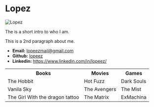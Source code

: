 <!DOCTYPE html>
<html lang="en-us">
<head>
  <meta charset="UTF-8">
  <title>Activity 1: Basic HTML Bio</title>
</head>

<body>

  <h1>Lopez</h1>

  <img src="http://lorempixel.com/125/125/technics/2/cc" alt="Lopez">

  <p>The is a short intro to who I am.</p>
  <p>This is a 2nd paragraph about me.</p>

  <ul>
    <li><strong>Email:</strong> <a href="#">lopeezmail@gmail.com</a></li>
    <li><strong>Github:</strong> <a href="#">lopeez</a></li>
    <li><strong>Linkedin:</strong> <a href="#">https://www.linkedin.com/in/lopeez/</a></li>
  </ul>

  <table>
    <tr>
      <th>Books</th>
      <th>Movies</th>
      <th>Games</th>
    </tr>
    <tr>
      <td>The Hobbit</td>
      <td>Hot Fuzz</td>
      <td>Dark Souls</td>
    </tr>
    <tr>
      <td>Vanila Sky</td>
      <td>The Avengers</td>
      <td>The Mist</td>
    </tr>
    <tr>
      <td>The Girl With the dragon tattoo</td>
      <td>The Matrix</td>
      <td>ExMachina</td>
    </tr>
  </table>

</body>

</html>
